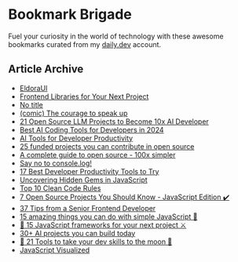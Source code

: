 # Bookmark Brigade
Fuel your curiosity in the world of technology with these awesome bookmarks curated from my [daily.dev](https://app.daily.dev/Anmol-Baranwal) account.

## Article Archive

<!-- DAILY-DEV-BOOKMARKS:START -->
- [EldoraUI](https://app.daily.dev/posts/pP0o8xYzh?utm_source=rss&utm_medium=bookmarks&utm_campaign=iWZFqWGzJuZ3TMf4ZW9aZ)
- [Frontend Libraries for Your Next Project](https://app.daily.dev/posts/Fi3CFgwtl?utm_source=rss&utm_medium=bookmarks&utm_campaign=iWZFqWGzJuZ3TMf4ZW9aZ)
- [No title](https://app.daily.dev/posts/CfjwEj0ms?utm_source=rss&utm_medium=bookmarks&utm_campaign=iWZFqWGzJuZ3TMf4ZW9aZ)
- [&lpar;comic&rpar; The courage to speak up](https://app.daily.dev/posts/GniQVTc3K?utm_source=rss&utm_medium=bookmarks&utm_campaign=iWZFqWGzJuZ3TMf4ZW9aZ)
- [21 Open Source LLM Projects to Become 10x AI Developer](https://app.daily.dev/posts/YR3NasJNX?utm_source=rss&utm_medium=bookmarks&utm_campaign=iWZFqWGzJuZ3TMf4ZW9aZ)
- [Best AI Coding Tools for Developers in 2024](https://app.daily.dev/posts/25uiXTRUU?utm_source=rss&utm_medium=bookmarks&utm_campaign=iWZFqWGzJuZ3TMf4ZW9aZ)
- [AI Tools for Developer Productivity](https://app.daily.dev/posts/ND4v4LGTV?utm_source=rss&utm_medium=bookmarks&utm_campaign=iWZFqWGzJuZ3TMf4ZW9aZ)
- [25 funded projects you can contribute in open source](https://app.daily.dev/posts/VbeX32Hek?utm_source=rss&utm_medium=bookmarks&utm_campaign=iWZFqWGzJuZ3TMf4ZW9aZ)
- [A complete guide to open source - 100x simpler](https://app.daily.dev/posts/yK5hdm7OA?utm_source=rss&utm_medium=bookmarks&utm_campaign=iWZFqWGzJuZ3TMf4ZW9aZ)
- [Say no to console.log!](https://app.daily.dev/posts/OkwfR7j3M?utm_source=rss&utm_medium=bookmarks&utm_campaign=iWZFqWGzJuZ3TMf4ZW9aZ)
- [17 Best Developer Productivity Tools to Try](https://app.daily.dev/posts/B423p8XG4?utm_source=rss&utm_medium=bookmarks&utm_campaign=iWZFqWGzJuZ3TMf4ZW9aZ)
- [Uncovering Hidden Gems in JavaScript](https://app.daily.dev/posts/pMm3b2vhT?utm_source=rss&utm_medium=bookmarks&utm_campaign=iWZFqWGzJuZ3TMf4ZW9aZ)
- [Top 10 Clean Code Rules](https://app.daily.dev/posts/nBxbQtQ1o?utm_source=rss&utm_medium=bookmarks&utm_campaign=iWZFqWGzJuZ3TMf4ZW9aZ)
- [7 Open Source Projects You Should Know - JavaScript Edition ✔️](https://app.daily.dev/posts/BoeHQETjq?utm_source=rss&utm_medium=bookmarks&utm_campaign=iWZFqWGzJuZ3TMf4ZW9aZ)
- [37 Tips from a Senior Frontend Developer](https://app.daily.dev/posts/79UhCV1bd?utm_source=rss&utm_medium=bookmarks&utm_campaign=iWZFqWGzJuZ3TMf4ZW9aZ)
- [15 amazing things you can do with simple JavaScript 🤯](https://app.daily.dev/posts/JOzliC1er?utm_source=rss&utm_medium=bookmarks&utm_campaign=iWZFqWGzJuZ3TMf4ZW9aZ)
- [🌝 15 JavaScript frameworks for your next project ⚔](https://app.daily.dev/posts/wd5mfJYVC?utm_source=rss&utm_medium=bookmarks&utm_campaign=iWZFqWGzJuZ3TMf4ZW9aZ)
- [30+ AI projects you can build today](https://app.daily.dev/posts/L5RVi7vTH?utm_source=rss&utm_medium=bookmarks&utm_campaign=iWZFqWGzJuZ3TMf4ZW9aZ)
- [🚀 21 Tools to take your dev skills to the moon 🌝](https://app.daily.dev/posts/D847KH3FW?utm_source=rss&utm_medium=bookmarks&utm_campaign=iWZFqWGzJuZ3TMf4ZW9aZ)
- [JavaScript Visualized](https://app.daily.dev/posts/Jf60GLU2W?utm_source=rss&utm_medium=bookmarks&utm_campaign=iWZFqWGzJuZ3TMf4ZW9aZ)
<!-- DAILY-DEV-BOOKMARKS:END -->
